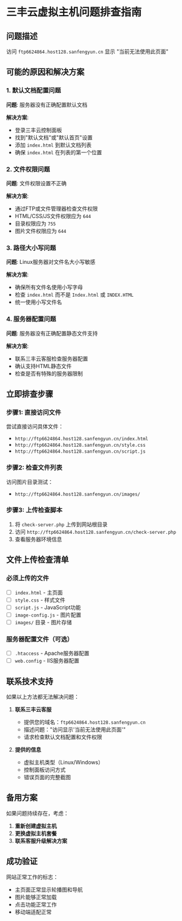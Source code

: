 # 三丰云虚拟主机问题排查指南

## 问题描述
访问 `ftp6624864.host128.sanfengyun.cn` 显示 "当前无法使用此页面"

## 可能的原因和解决方案

### 1. 默认文档配置问题
**问题**: 服务器没有正确配置默认文档

**解决方案**:
- 登录三丰云控制面板
- 找到"默认文档"或"默认首页"设置
- 添加 `index.html` 到默认文档列表
- 确保 `index.html` 在列表的第一个位置

### 2. 文件权限问题
**问题**: 文件权限设置不正确

**解决方案**:
- 通过FTP或文件管理器检查文件权限
- HTML/CSS/JS文件权限应为 `644`
- 目录权限应为 `755`
- 图片文件权限应为 `644`

### 3. 路径大小写问题
**问题**: Linux服务器对文件名大小写敏感

**解决方案**:
- 确保所有文件名使用小写字母
- 检查 `index.html` 而不是 `Index.html` 或 `INDEX.HTML`
- 统一使用小写文件名

### 4. 服务器配置问题
**问题**: 服务器没有正确配置静态文件支持

**解决方案**:
- 联系三丰云客服检查服务器配置
- 确认支持HTML静态文件
- 检查是否有特殊的服务器限制

## 立即排查步骤

### 步骤1: 直接访问文件
尝试直接访问具体文件：
- `http://ftp6624864.host128.sanfengyun.cn/index.html`
- `http://ftp6624864.host128.sanfengyun.cn/style.css`
- `http://ftp6624864.host128.sanfengyun.cn/script.js`

### 步骤2: 检查文件列表
访问图片目录测试：
- `http://ftp6624864.host128.sanfengyun.cn/images/`

### 步骤3: 上传检查脚本
1. 将 `check-server.php` 上传到网站根目录
2. 访问 `http://ftp6624864.host128.sanfengyun.cn/check-server.php`
3. 查看服务器环境信息

## 文件上传检查清单

### 必须上传的文件
- [ ] `index.html` - 主页面
- [ ] `style.css` - 样式文件  
- [ ] `script.js` - JavaScript功能
- [ ] `image-config.js` - 图片配置
- [ ] `images/` 目录 - 图片存储

### 服务器配置文件（可选）
- [ ] `.htaccess` - Apache服务器配置
- [ ] `web.config` - IIS服务器配置

## 联系技术支持

如果以上方法都无法解决问题：

1. **联系三丰云客服**
   - 提供您的域名：`ftp6624864.host128.sanfengyun.cn`
   - 描述问题："访问显示'当前无法使用此页面'"
   - 请求检查默认文档配置和文件权限

2. **提供的信息**
   - 虚拟主机类型（Linux/Windows）
   - 控制面板访问方式
   - 错误页面的完整截图

## 备用方案

如果问题持续存在，考虑：

1. **重新创建虚拟主机**
2. **更换虚拟主机套餐**
3. **联系客服升级解决方案**

## 成功验证

网站正常工作的标志：
- 主页面正常显示轮播图和导航
- 图片能够正常加载
- 点击功能正常工作
- 移动端适配正常